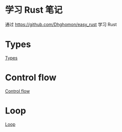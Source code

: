 # 学习 Rust 笔记

通过 https://github.com/Dhghomon/easy_rust 学习 Rust

# Types

[Types](./types.md)

# Control flow

[Control flow](./control_flow.md)

# Loop

[Loop](./loop.md)
